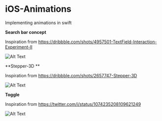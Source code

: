# iOS-Animations
Implementing animations in swift

**Search bar concept**

Inspiration from https://dribbble.com/shots/4957501-TextField-Interaction-Experiment-II

![Alt Text](https://github.com/jainadit27/iOS-Animations/blob/master/Screenshots/search_bar.gif)

**Stepper-3D **

Inspiration from https://dribbble.com/shots/2657747-Stepper-3D

![Alt Text](https://github.com/jainadit27/iOS-Animations/blob/master/Screenshots/stepper.gif)

**Toggle**

Inspiration from https://twitter.com/i/status/1074235208109621249

![Alt Text](https://github.com/jainadit27/iOS-Animations/blob/master/Screenshots/toggle.gif)
